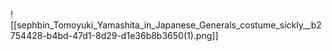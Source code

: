 ![[sephbin_Tomoyuki_Yamashita_in_Japanese_Generals_costume_sickly__b2754428-b4bd-47d1-8d29-d1e36b8b3650(1).png]]